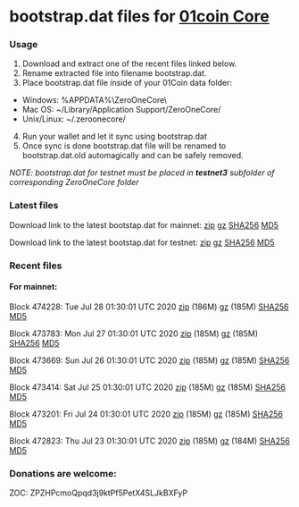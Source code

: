 # bootstrap.dat files for [01coin Core](https://01coin.io)

### Usage

1. Download and extract one of the recent files linked below.
2. Rename extracted file into filename bootstrap.dat.
3. Place bootstrap.dat file inside of your 01Coin data folder:
 - Windows: %APPDATA%\ZeroOneCore\
 - Mac OS: ~/Library/Application Support/ZeroOneCore/
 - Unix/Linux: ~/.zeroonecore/
4. Run your wallet and let it sync using bootstrap.dat
5. Once sync is done bootstrap.dat file will be renamed to bootstrap.dat.old automagically and can be safely removed.

_NOTE: bootstrap.dat for testnet must be placed in **testnet3** subfolder of corresponding ZeroOneCore folder_

### Latest files
Download link to the latest bootstap.dat for mainnet: [zip](https://files.01coin.io/mainnet/bootstrap.dat.zip) [gz](https://files.01coin.io/mainnet/bootstrap.dat.tar.gz) [SHA256](https://files.01coin.io/mainnet/sha256.txt) [MD5](https://files.01coin.io/mainnet/md5.txt)

Download link to the latest bootstap.dat for testnet: [zip](https://files.01coin.io/testnet/bootstrap.dat.zip) [gz](https://files.01coin.io/testnet/bootstrap.dat.tar.gz) [SHA256](https://files.01coin.io/testnet/sha256.txt) [MD5](https://files.01coin.io/testnet/md5.txt)

### Recent files

#### For mainnet:

Block 474228: Tue Jul 28 01:30:01 UTC 2020 [zip](https://files.01coin.io/mainnet/2020-07-28/bootstrap.dat.zip) (186M) [gz](https://files.01coin.io/mainnet/2020-07-28/bootstrap.dat.tar.gz) (185M) [SHA256](https://files.01coin.io/mainnet/2020-07-28/sha256.txt) [MD5](https://files.01coin.io/mainnet/2020-07-28/md5.txt)

Block 473783: Mon Jul 27 01:30:01 UTC 2020 [zip](https://files.01coin.io/mainnet/2020-07-27/bootstrap.dat.zip) (185M) [gz](https://files.01coin.io/mainnet/2020-07-27/bootstrap.dat.tar.gz) (185M) [SHA256](https://files.01coin.io/mainnet/2020-07-27/sha256.txt) [MD5](https://files.01coin.io/mainnet/2020-07-27/md5.txt)

Block 473669: Sun Jul 26 01:30:01 UTC 2020 [zip](https://files.01coin.io/mainnet/2020-07-26/bootstrap.dat.zip) (185M) [gz](https://files.01coin.io/mainnet/2020-07-26/bootstrap.dat.tar.gz) (185M) [SHA256](https://files.01coin.io/mainnet/2020-07-26/sha256.txt) [MD5](https://files.01coin.io/mainnet/2020-07-26/md5.txt)

Block 473414: Sat Jul 25 01:30:01 UTC 2020 [zip](https://files.01coin.io/mainnet/2020-07-25/bootstrap.dat.zip) (185M) [gz](https://files.01coin.io/mainnet/2020-07-25/bootstrap.dat.tar.gz) (185M) [SHA256](https://files.01coin.io/mainnet/2020-07-25/sha256.txt) [MD5](https://files.01coin.io/mainnet/2020-07-25/md5.txt)

Block 473201: Fri Jul 24 01:30:01 UTC 2020 [zip](https://files.01coin.io/mainnet/2020-07-24/bootstrap.dat.zip) (185M) [gz](https://files.01coin.io/mainnet/2020-07-24/bootstrap.dat.tar.gz) (185M) [SHA256](https://files.01coin.io/mainnet/2020-07-24/sha256.txt) [MD5](https://files.01coin.io/mainnet/2020-07-24/md5.txt)

Block 472823: Thu Jul 23 01:30:01 UTC 2020 [zip](https://files.01coin.io/mainnet/2020-07-23/bootstrap.dat.zip) (185M) [gz](https://files.01coin.io/mainnet/2020-07-23/bootstrap.dat.tar.gz) (184M) [SHA256](https://files.01coin.io/mainnet/2020-07-23/sha256.txt) [MD5](https://files.01coin.io/mainnet/2020-07-23/md5.txt)


### Donations are welcome:

ZOC: ZPZHPcmoQpqd3j9ktPf5PetX4SLJkBXFyP
